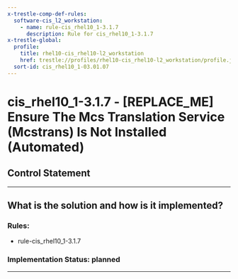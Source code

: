 ```yaml
---
x-trestle-comp-def-rules:
  software-cis_l2_workstation:
    - name: rule-cis_rhel10_1-3.1.7
      description: Rule for cis_rhel10_1-3.1.7
x-trestle-global:
  profile:
    title: rhel10-cis_rhel10-l2_workstation
    href: trestle://profiles/rhel10-cis_rhel10-l2_workstation/profile.json
  sort-id: cis_rhel10_1-03.01.07
---
```


# cis_rhel10_1-3.1.7 - \[REPLACE_ME\] Ensure The Mcs Translation Service (Mcstrans) Is Not Installed (Automated)

## Control Statement

______________________________________________________________________

## What is the solution and how is it implemented?

<!-- For implementation status enter one of: implemented, partial, planned, alternative, not-applicable -->

<!-- Note that the list of rules under ### Rules: is read-only and changes will not be captured after assembly to JSON -->

<!-- Add control implementation description here for control: cis_rhel10_1-3.1.7 -->

### Rules:

  - rule-cis_rhel10_1-3.1.7

### Implementation Status: planned

______________________________________________________________________
